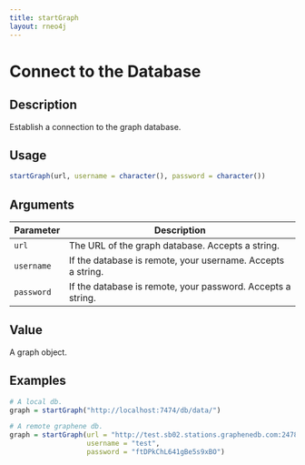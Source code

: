 ```yaml
---
title: startGraph
layout: rneo4j
---
```


# Connect to the Database

## Description

Establish a connection to the graph database.

## Usage

```r
startGraph(url, username = character(), password = character())
```

## Arguments

| Parameter | Description |
| --------- | ----------- |
| `url`     | The URL of the graph database. Accepts a string.  |
| `username` | If the database is remote, your username. Accepts a string. |
| `password` | If the database is remote, your password. Accepts a string. |

## Value

A graph object.

## Examples

```r
# A local db.
graph = startGraph("http://localhost:7474/db/data/")

# A remote graphene db.
graph = startGraph(url = "http://test.sb02.stations.graphenedb.com:24789/db/data/", 
				   username = "test", 
				   password = "ftDPkChL641gBe5s9xBO")
```